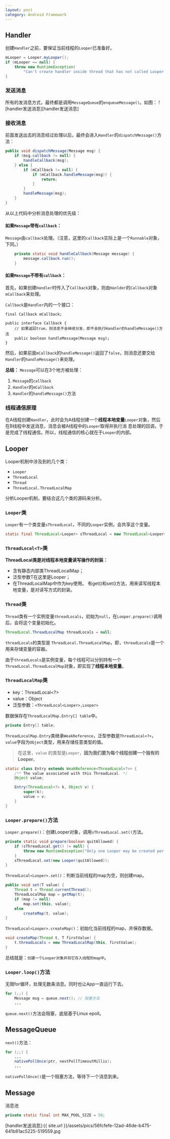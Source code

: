 ```yaml
---
layout: post
category: Android Framework
---
```


## Handler
创建`Handler`之前，要保证当前线程的`Looper`已准备好。
```java
mLooper = Looper.myLooper();
if (mLooper == null) {
    throw new RuntimeException(
        "Can't create handler inside thread that has not called Looper.prepare()");
}
```
### 发送消息
所有的发消息方式，最终都是调用`MessageQueue`的`enqueueMessage()`。如图：
![handler发送消息][handler发送消息]

### 接收消息
前面发送出去的消息经过处理以后，最终会进入`Handler`的`dispatchMessage()`方法：
```java
public void dispatchMessage(Message msg) {
    if (msg.callback != null) {
        handleCallback(msg);
    } else {
        if (mCallback != null) {
            if (mCallback.handleMessage(msg)) {
                return;
            }
        }
        handleMessage(msg);
    }
}
```

从以上代码中分析消息处理的优先级：

#### 如果`Message`带有`callback`：

`Message`由`callback`处理。（注意，这里的`callback`实际上是一个`Runnable`对象，下同。）

```java
    private static void handleCallback(Message message) {
        message.callback.run();
    }
```
#### 如果`Message`不带有`callback`：

首先，如果创建`Handler`时传入了`Callback`对象，则由`Hanlder`的`Callback`对象`mCallback`来处理。

`Callback`是`Handler`内的一个接口：
```
final Callback mCallback;

public interface Callback {
    // 如果返回true，则消息不会继续分发，即不会执行Handler的handleMessage()方法
    public boolean handleMessage(Message msg);
}
```

然后，如果前面`mCallback`的`handleMessage()`返回了`false`，则消息还要交给`Handler`的`handleMessage()`来处理。

**总结：**
`Message`可以在3个地方被处理：
1. `Message`的`callback`
2. `Handler`的`mCallback`
3. `Handler`的`handleMessage()`方法

### 线程通信原理
在A线程创建`Handler`，此时会为A线程创建一个**线程本地变量**`Looper`对象，然后在B线程中发送消息，消息会被A线程中的`Looper`取得并执行消
息处理的回调，于是完成了线程通信。所以，线程通信的核心就在于`Looper`的内部。

## Looper
Looper机制中涉及到的几个类：
- `Looper`
- `ThreadLocal`
- `Thread`
- `ThreadLocal.ThreadLocalMap`

分析Looper机制，要结合这几个类的源码来分析。

### `Looper`类
`Looper`有一个类变量`sThreadLocal`，不同的`Looper`实例，会共享这个变量。
```java
static final ThreadLocal<Looper> sThreadLocal = new ThreadLocal<Looper>();
```

### `ThreadLocal<T>`类
**ThreadLocal类是对线程本地变量读写操作的封装：**
- 含有静态内部类ThreadLocalMap；
- 泛型参数T在这里是Looper；
- 在ThreadLocalMap中作为key使用。
有get()和set()方法，用来读写线程本地变量，是对读写方式的封装。


### `Thread`类
`Thread`类有一个实例变量`threadLocals`，初始为`null`，在`Looper.prepare()`调用后，会将这个变量初始化。
```java
ThreadLocal.ThreadLocalMap threadLocals = null;
```

`threadLocals`的类型是 `ThreadLocal.ThreadLocalMap`，即，`threadLocals`是一个用来存储变量的容器。

由于`threadLocals`是实例变量，每个线程可以分别持有一个`ThreadLocal.ThreadLocalMap`对象，即实现了**线程本地变量**。


### `ThreadLocalMap`类

- key：ThreadLocal<?>
- value：Object
- 泛型参数：`<ThreadLocal<Looper>,Looper>`

数据保存在`ThreadLocalMap.Entry[] table`中。
```java
private Entry[] table;
```

`ThreadLocalMap.Entry`类继承`WeakReference`，泛型参数是`ThreadLocal<?>`，`value`字段为`Object`类型，用来存储任意类型的值。

> 在这里，`value` 的类型是`Looper`，**因为我们要为每个线程创建一个独有的Looper**。

```java 
static class Entry extends WeakReference<ThreadLocal<?>> {
    /** The value associated with this ThreadLocal. */
    Object value;

    Entry(ThreadLocal<?> k, Object v) {
        super(k);
        value = v;
    }
}
```


### `Looper.prepare()`方法
`Looper.prepare()`：创建Looper对象，调用`sThreadLocal.set()`方法。
```java
private static void prepare(boolean quitAllowed) {
    if (sThreadLocal.get() != null) {
        throw new RuntimeException("Only one Looper may be created per thread");
    }
    sThreadLocal.set(new Looper(quitAllowed));
}
```
`ThreadLocal<Looper>.set()`：判断当前线程的map为空，则创建map。
```java
public void set(T value) {
    Thread t = Thread.currentThread();
    ThreadLocalMap map = getMap(t);
    if (map != null)
        map.set(this, value);
    else
        createMap(t, value);
}
```
`ThreadLocal<Looper>.createMap()`：初始化当前线程的map，并保存数据。
```java
void createMap(Thread t, T firstValue) {
    t.threadLocals = new ThreadLocalMap(this, firstValue);
}
```
总结就是：`创建一个Looper对象并将它存入线程的map中`。

### `Looper.loop()`方法
无限for循环，处理无数条消息。同时也让App一直运行下去。
```java
for (;;) {
    Message msg = queue.next(); // 阻塞方法
    ...
```
`queue.next()`方法会阻塞，底层基于Linux epoll。

## MessageQueue
`next()`方法：
```java
for (;;) {
    ...
    nativePollOnce(ptr, nextPollTimeoutMillis);
    ...
```
`nativePollOnce()`是一个阻塞方法，等待下一个消息到来。

## Message
消息池
```java
private static final int MAX_POOL_SIZE = 50;
```

[handler发送消息]:{{ site.url }}/assets/pics/56fcfefe-12ad-46de-b475-641b81ac5225-519559.jpg
